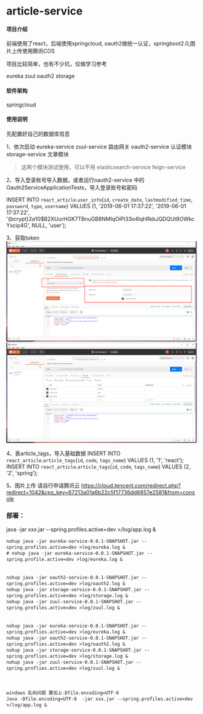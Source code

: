 # article-service

#### 项目介绍
前端使用了react，后端使用springcloud, oauth2做统一认证，springboot2.0,图片上传使用腾讯COS

项目比较简单，也有不少坑，仅做学习参考

eureka
zuul
oauth2
storage

#### 软件架构
springcloud

#### 使用说明
先配置好自己的数据库信息

1、依次启动 
eureka-service 
zuul-service 路由网关
oauth2-service 认证模块
storage-service 文章模块



>这两个模块测试使用，可以不用
elasticsearch-service
feign-service


2、导入登录账号导入数据，或者运行oauth2-service 中的Oauth2ServiceApplicationTests，导入登录账号和密码

INSERT INTO `react_article`.`user_info`(`id`, `create_date`, `lastmodified_time`, `password`, `type`, `username`) VALUES (1, '2019-06-01 17:37:22', '2019-06-01 17:37:22', '{bcrypt}$2a$10$B2XUurHGK7TBnuGB8NMIqOiPI33o4lqhRkbJQDQUt8OWkcYxcip4G', NULL, 'user');


3、获取token
![图片](oauth2-service/src/main/resources/img/21.png)
![图片](oauth2-service/src/main/resources/img/22.png)

4、表article_tags，导入基础数据
INSERT INTO `react_article`.`article_tags`(`id`, `code`, `tags_name`) VALUES (1, '1', 'react');
INSERT INTO `react_article`.`article_tags`(`id`, `code`, `tags_name`) VALUES (2, '2', 'spring');

5、图片上传 请自行申请腾讯云
https://cloud.tencent.com/redirect.php?redirect=1042&cps_key=67213a01a6b22c5f17736dd6857e2581&from=console

### 部署：

java -jar xxx.jar --spring.profiles.active=dev >/log/app.log &


```
nohup java -jar eureka-service-0.0.1-SNAPSHOT.jar --spring.profiles.active=dev >log/eureka.log &
# nohup java -jar eureka-service-0.0.1-SNAPSHOT.jar --spring.profile.active=dev >log/eureka.log &


nohup java -jar oauth2-service-0.0.1-SNAPSHOT.jar --spring.profiles.active=dev >log/oauth2.log &
nohup java -jar storage-service-0.0.1-SNAPSHOT.jar --spring.profiles.active=dev >log/storage.log &
nohup java -jar zuul-service-0.0.1-SNAPSHOT.jar --spring.profiles.active=dev >log/zuul.log &


nohup java -jar eureka-service-0.0.1-SNAPSHOT.jar --spring.proflies.active=dev >log/eureka.log &
nohup java -jar oauth2-service-0.0.1-SNAPSHOT.jar --spring.proflies.active=dev >log/oauth2.log &
nohup java -jar storage-service-0.0.1-SNAPSHOT.jar --spring.proflies.active=dev >log/storage.log &
nohup java -jar zuul-service-0.0.1-SNAPSHOT.jar --spring.proflies.active=dev >log/zuul.log &



windows 乱码问题 要加上-Dfile.encoding=UTF-8
Java -Dfile.encoding=UTF-8  -jar xxx.jar --spring.profiles.active=dev >/log/app.log &
```

